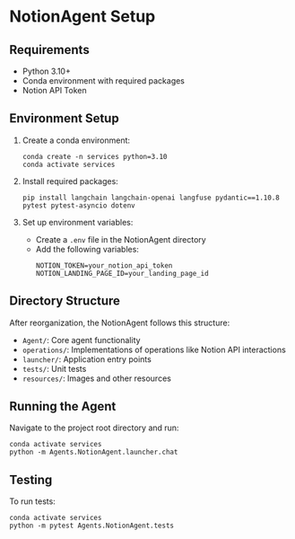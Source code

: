 # NotionAgent Setup

## Requirements
- Python 3.10+
- Conda environment with required packages
- Notion API Token

## Environment Setup
1. Create a conda environment:
   ```
   conda create -n services python=3.10
   conda activate services
   ```

2. Install required packages:
   ```
   pip install langchain langchain-openai langfuse pydantic==1.10.8 pytest pytest-asyncio dotenv
   ```

3. Set up environment variables:
   - Create a `.env` file in the NotionAgent directory
   - Add the following variables:
     ```
     NOTION_TOKEN=your_notion_api_token
     NOTION_LANDING_PAGE_ID=your_landing_page_id
     ```

## Directory Structure
After reorganization, the NotionAgent follows this structure:
- `Agent/`: Core agent functionality
- `operations/`: Implementations of operations like Notion API interactions
- `launcher/`: Application entry points
- `tests/`: Unit tests
- `resources/`: Images and other resources

## Running the Agent
Navigate to the project root directory and run:
```
conda activate services
python -m Agents.NotionAgent.launcher.chat
```

## Testing
To run tests:
```
conda activate services
python -m pytest Agents.NotionAgent.tests
```